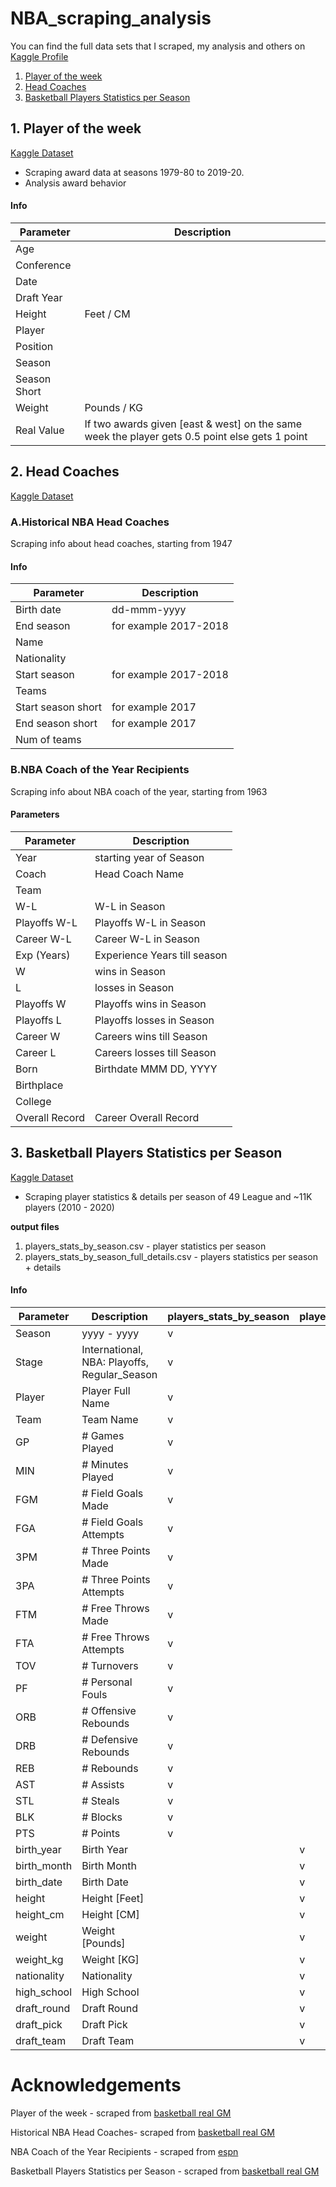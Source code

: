# NBA_scraping_analysis
You can find the full data sets that I scraped, my analysis and others on [Kaggle Profile](https://www.kaggle.com/jacobbaruch)
1. [Player of the week](#1-player-of-the-week)
2. [Head Coaches](#2-head-coaches)
3. [Basketball Players Statistics per Season](#3-Basketball-Players-Statistics-per-Season)

## 1. Player of the week 
[Kaggle Dataset](https://www.kaggle.com/jacobbaruch/nba-player-of-the-week)
* Scraping award data at seasons 1979-80 to 2019-20.
* Analysis award behavior

#### Info

 | Parameter |	Description	|
 | --- | --- |
 | Age| |
 | Conference | |
 | Date | |
 | Draft Year | |
 | Height | Feet / CM |
 | Player | |
 | Position | |
 | Season | |
 | Season Short | |
 | Weight | Pounds / KG|
 | Real Value | If two awards given [east & west] on the same week the player gets 0.5 point else gets 1 point |

## 2. Head Coaches 
[Kaggle Dataset](https://www.kaggle.com/jacobbaruch/nba-head-coaches)
### A.Historical NBA Head Coaches
 Scraping info about head coaches, starting from 1947

 #### Info

  | Parameter |	Description	|
  | --- | --- |
  | Birth date| dd-mmm-yyyy|
  | End season | for example 2017-2018 |
  | Name | |
  | Nationality | |
  | Start season | for example 2017-2018|
  | Teams | |
  | Start season short | for example 2017|
  | End season short | for example 2017|
  | Num of teams | |
 
### B.NBA Coach of the Year Recipients
 Scraping info about NBA coach of the year, starting from 1963

 #### Parameters

  | Parameter |	Description	|
  | --- | --- |
  | Year |	starting year of Season	|
  | Coach |	Head Coach Name|
  | Team | |
  | W-L | W-L in Season |
  | Playoffs W-L | Playoffs W-L in Season |
  | Career W-L | Career W-L in Season |
  | Exp (Years) | Experience Years till season |
  | W | wins in Season |  
  | L | losses in Season |
  | Playoffs W | Playoffs wins in Season|
  | Playoffs L | Playoffs losses in Season |
  | Career W | Careers wins till Season|
  | Career L | Careers losses till Season|
  | Born | Birthdate MMM DD, YYYY|
  | Birthplace | |
  | College | |
  | Overall Record | Career Overall Record |
  
## 3. Basketball Players Statistics per Season
[Kaggle Dataset](https://www.kaggle.com/jacobbaruch/basketball-players-stats-per-season-49-leagues)
* Scraping player statistics & details per season of 49 League and ~11K players (2010 - 2020)

**output files** 
 1. players_stats_by_season.csv - player statistics per season
 2. players_stats_by_season_full_details.csv - players statistics per season + details 
 
 #### Info

  | Parameter |	Description	| players_stats_by_season | players_stats_by_season_full_details |
  | --- | --- | --- | --- |
  | Season | yyyy - yyyy | v | |
  | Stage | International, NBA: Playoffs, Regular_Season | v | |
  | Player | Player Full Name | v | |
  | Team | Team Name | v | |
  | GP | # Games Played | v | |
  | MIN | # Minutes Played | v | |
  | FGM | # Field Goals Made | v | |
  | FGA | # Field Goals Attempts | v | |
  | 3PM | # Three Points Made | v | |
  | 3PA | # Three Points Attempts | v | |
  | FTM | # Free Throws Made | v | |
  | FTA | # Free Throws Attempts | v | |
  | TOV | # Turnovers | v | |
  | PF | # Personal Fouls | v | |
  | ORB | # Offensive Rebounds | v | |
  | DRB | # Defensive Rebounds | v | |
  | REB | # Rebounds | v | |
  | AST | # Assists | v | |
  | STL | # Steals | v | |
  | BLK | # Blocks | v | |
  | PTS | # Points | v | |
  | birth_year | Birth Year |  | v |
  | birth_month | Birth Month |  | v |
  | birth_date | Birth Date |  | v |
  | height | Height [Feet] |  | v |
  | height_cm | Height [CM] |  | v |
  | weight | Weight [Pounds] |  | v |
  | weight_kg | Weight [KG] |  | v |
  | nationality | Nationality |  | v |
  | high_school | High School |  | v |
  | draft_round | Draft Round | | v |
  | draft_pick | Draft Pick | | v |
  | draft_team | Draft Team | | v |
  

  
# Acknowledgements

Player of the week - scraped from [basketball real GM](https://basketball.realgm.com/)

Historical NBA Head Coaches- scraped from [basketball real GM](https://basketball.realgm.com/nba/staff-members/20/Head-Coach/Historical)

NBA Coach of the Year Recipients - scraped from [espn](http://www.espn.com/nba/history/awards/_/id/34)

Basketball Players Statistics per Season - scraped from [basketball real GM](https://basketball.realgm.com/)
